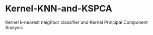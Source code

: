 # Kernel-KNN-and-KSPCA
Kernel k-nearest neighbor classifier and Kernel Principal Component Analysis
